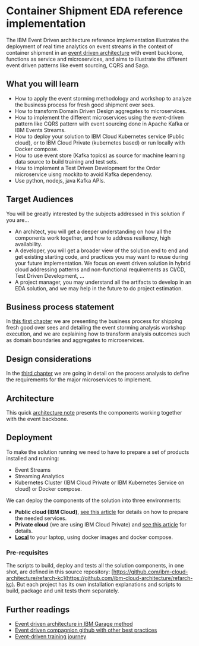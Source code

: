 # Container Shipment EDA reference implementation

The IBM Event Driven architecture reference implementation illustrates the deployment of real time analytics on event streams in the context of container shipment in an [event driven architecture](https://github.com/ibm-cloud-architecture/refarch-eda) with event backbone, functions as service and microservices, and aims to illustrate the different event driven patterns like event sourcing, CQRS and Saga.

## What you will learn

* How to apply the event storming methodology and workshop to analyze the business process for fresh good shipment over sees.
* How to transform Domain Driven Design aggregates to microservices.
* How to implement the different microservices using the event-driven pattern like CQRS pattern with event sourcing done in Apache Kafka or IBM Events Streams.
* How to deploy your solution to IBM Cloud Kubernetes service (Public cloud), or to IBM Cloud Private (kubernetes based) or run locally with Docker compose.
* How to use event store (Kafka topics) as source for machine learning data source to build training and test sets.
* How to implement a Test Driven Development for the Order microservice uisng mockito to avoid Kafka dependency.
* Use python, nodejs, java Kafka APIs.

## Target Audiences

You will be greatly interested by the subjects addressed in this solution if you are...

* An architect, you will get a deeper understanding on how all the components work together, and how to address resiliency, high availability.
* A developer, you will get a broader view of the solution end to end and get existing starting code, and practices you may want to reuse during your future implementation. We focus on event driven solution in hybrid cloud addressing patterns and non-functional requirements as CI/CD, Test Driven Development, ...
* A project manager, you may understand all the artifacts to develop in an EDA solution, and we may help in the future to do project estimation.

## Business process statement

In [this first chapter](introduction.md) we are presenting the business process for shipping fresh good over sees and detailing the event storming analysis workshop execution, and we are explaining how to transform analysis outcomes such as domain boundaries and aggregates to microservices. 

## Design considerations

In the [third chapter](design/readme.md) we are going in detail on the process analysis to define the requirements for the major microservices to implement.

## Architecture

This quick [architecture note](design/architecture.md) presents the components working together with the event backbone. 

## Deployment

To make the solution running we need to have to prepare a set of products installed and running:

* Event Streams
* Streaming Analytics
* Kubernetes Cluster (IBM Cloud Private or IBM Kubernetes Service on cloud) or Docker compose.

We can deploy the components of the solution into three environments:

* **Public cloud (IBM Cloud)**, [see this article](deployments/iks.md) for details on how to prepare the needed services.
* **Private cloud** (we are using IBM Cloud Private) and [see this article](deployments/icp.md) for details.
* **[Local](deployments/local.md)** to your laptop, using docker images and docker compose.

### Pre-requisites

The scripts to build, deploy and tests all the solution components, in one shot, are defined in this source repository: [https://github.com/ibm-cloud-architecture/refarch-kc](https://github.com/ibm-cloud-architecture/refarch-kc). But each project has its own installation explanations and scripts to build, package and unit tests them separately.  

## Further readings

* [Event driven architecture in IBM Garage method](https://www.ibm.com/cloud/garage/architectures/eventDrivenArchitecture)
* [Event driven compagnion github with other best practices](https://ibm-cloud-architecture.github.io/refarch-eda/)
* [Event-driven training journey](https://ibm-cloud-architecture.github.io/refarch-eda/eda-skill-journey/)

